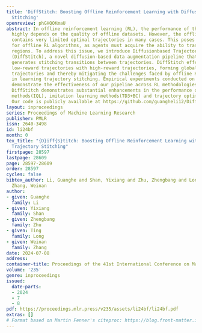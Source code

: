 ```yaml
---
title: 'DiffStitch: Boosting Offline Reinforcement Learning with Diffusion-based Trajectory
  Stitching'
openreview: phGHQOKmaU
abstract: In offline reinforcement learning (RL), the performance of the learned policy
  highly depends on the quality of offline datasets. However, the offline dataset
  contains very limited optimal trajectories in many cases. This poses a challenge
  for offline RL algorithms, as agents must acquire the ability to transit to high-reward
  regions. To address this issue, we introduce Diffusionbased Trajectory Stitching
  (DiffStitch), a novel diffusion-based data augmentation pipeline that systematically
  generates stitching transitions between trajectories. DiffStitch effectively connects
  low-reward trajectories with high-reward trajectories, forming globally optimal
  trajectories and thereby mitigating the challenges faced by offline RL algorithms
  in learning trajectory stitching. Empirical experiments conducted on D4RL datasets
  demonstrate the effectiveness of our pipeline across RL methodologies. Notably,
  DiffStitch demonstrates substantial enhancements in the performance of one-step
  methods(IQL), imitation learning methods(TD3+BC) and trajectory optimization methods(DT).
  Our code is publicly available at https://github.com/guangheli12/DiffStitch
layout: inproceedings
series: Proceedings of Machine Learning Research
publisher: PMLR
issn: 2640-3498
id: li24bf
month: 0
tex_title: "{D}iff{S}titch: Boosting Offline Reinforcement Learning with Diffusion-based
  Trajectory Stitching"
firstpage: 28597
lastpage: 28609
page: 28597-28609
order: 28597
cycles: false
bibtex_author: Li, Guanghe and Shan, Yixiang and Zhu, Zhengbang and Long, Ting and
  Zhang, Weinan
author:
- given: Guanghe
  family: Li
- given: Yixiang
  family: Shan
- given: Zhengbang
  family: Zhu
- given: Ting
  family: Long
- given: Weinan
  family: Zhang
date: 2024-07-08
address:
container-title: Proceedings of the 41st International Conference on Machine Learning
volume: '235'
genre: inproceedings
issued:
  date-parts:
  - 2024
  - 7
  - 8
pdf: https://proceedings.mlr.press/v235/assets/li24bf/li24bf.pdf
extras: []
# Format based on Martin Fenner's citeproc: https://blog.front-matter.io/posts/citeproc-yaml-for-bibliographies/
---
```

